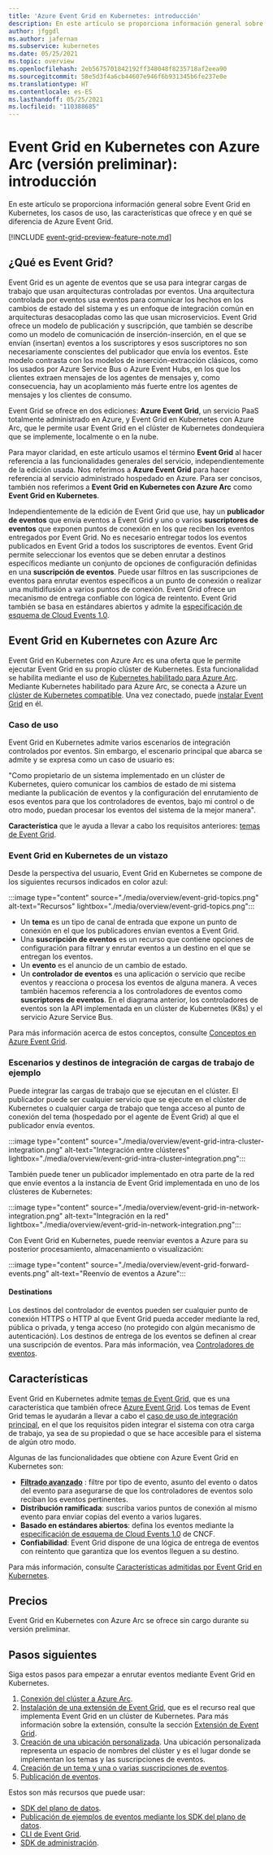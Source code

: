 ```yaml
---
title: 'Azure Event Grid en Kubernetes: introducción'
description: En este artículo se proporciona información general sobre Event Grid en Kubernetes con Azure Arc.
author: jfggdl
ms.author: jafernan
ms.subservice: kubernetes
ms.date: 05/25/2021
ms.topic: overview
ms.openlocfilehash: 2eb5675701842192ff348048f8235718af2eea90
ms.sourcegitcommit: 58e5d3f4a6cb44607e946f6b931345b6fe237e0e
ms.translationtype: HT
ms.contentlocale: es-ES
ms.lasthandoff: 05/25/2021
ms.locfileid: "110388685"
---
```

# <a name="event-grid-on-kubernetes-with-azure-arc-preview---overview"></a>Event Grid en Kubernetes con Azure Arc (versión preliminar): introducción
En este artículo se proporciona información general sobre Event Grid en Kubernetes, los casos de uso, las características que ofrece y en qué se diferencia de Azure Event Grid.

[!INCLUDE [event-grid-preview-feature-note.md](../../../includes/event-grid-preview-feature-note.md)]

## <a name="what-is-event-grid"></a>¿Qué es Event Grid?
Event Grid es un agente de eventos que se usa para integrar cargas de trabajo que usan arquitecturas controladas por eventos. Una arquitectura controlada por eventos usa eventos para comunicar los hechos en los cambios de estado del sistema y es un enfoque de integración común en arquitecturas desacopladas como las que usan microservicios. Event Grid ofrece un modelo de publicación y suscripción, que también se describe como un modelo de comunicación de inserción-inserción, en el que se envían (insertan) eventos a los suscriptores y esos suscriptores no son necesariamente conscientes del publicador que envía los eventos. Este modelo contrasta con los modelos de inserción-extracción clásicos, como los usados por Azure Service Bus o Azure Event Hubs, en los que los clientes extraen mensajes de los agentes de mensajes y, como consecuencia, hay un acoplamiento más fuerte entre los agentes de mensajes y los clientes de consumo.

Event Grid se ofrece en dos ediciones: **Azure Event Grid**, un servicio PaaS totalmente administrado en Azure, y Event Grid en Kubernetes con Azure Arc, que le permite usar Event Grid en el clúster de Kubernetes dondequiera que se implemente, localmente o en la nube. 

Para mayor claridad, en este artículo usamos el término **Event Grid** al hacer referencia a las funcionalidades generales del servicio, independientemente de la edición usada. Nos referimos a **Azure Event Grid** para hacer referencia al servicio administrado hospedado en Azure. Para ser concisos, también nos referimos a **Event Grid en Kubernetes con Azure Arc** como **Event Grid en Kubernetes**.

Independientemente de la edición de Event Grid que use, hay un **publicador de eventos** que envía eventos a Event Grid y uno o varios **suscriptores de eventos** que exponen puntos de conexión en los que reciben los eventos entregados por Event Grid. No es necesario entregar todos los eventos publicados en Event Grid a todos los suscriptores de eventos. Event Grid permite seleccionar los eventos que se deben enrutar a destinos específicos mediante un conjunto de opciones de configuración definidas en una **suscripción de eventos**. Puede usar filtros en las suscripciones de eventos para enrutar eventos específicos a un punto de conexión o realizar una multidifusión a varios puntos de conexión. Event Grid ofrece un mecanismo de entrega confiable con lógica de reintento. Event Grid también se basa en estándares abiertos y admite la [especificación de esquema de Cloud Events 1.0](https://github.com/cloudevents/spec/blob/master/spec.md).


## <a name="event-grid-on-kubernetes-with-azure-arc"></a>Event Grid en Kubernetes con Azure Arc
Event Grid en Kubernetes con Azure Arc es una oferta que le permite ejecutar Event Grid en su propio clúster de Kubernetes. Esta funcionalidad se habilita mediante el uso de [Kubernetes habilitado para Azure Arc](../../azure-arc/kubernetes/overview.md). Mediante Kubernetes habilitado para Azure Arc, se conecta a Azure un [clúster de Kubernetes compatible](install-k8s-extension.md#supported-kubernetes-distributions). Una vez conectado, puede [instalar Event Grid](install-k8s-extension.md#install-event-grid-on-kubernetes-extension) en él. 

### <a name="use-case"></a>Caso de uso
Event Grid en Kubernetes admite varios escenarios de integración controlados por eventos. Sin embargo, el escenario principal que abarca se admite y se expresa como un caso de usuario es:

"Como propietario de un sistema implementado en un clúster de Kubernetes, quiero comunicar los cambios de estado de mi sistema mediante la publicación de eventos y la configuración del enrutamiento de esos eventos para que los controladores de eventos, bajo mi control o de otro modo, puedan procesar los eventos del sistema de la mejor manera".

**Característica** que le ayuda a llevar a cabo los requisitos anteriores: [temas de Event Grid](/rest/api/eventgrid/version2020-10-15-preview/topics).

### <a name="event-grid-on-kubernetes-at-a-glance"></a>Event Grid en Kubernetes de un vistazo
Desde la perspectiva del usuario, Event Grid en Kubernetes se compone de los siguientes recursos indicados en color azul:

:::image type="content" source="./media/overview/event-grid-topics.png" alt-text="Recursos" lightbox="./media/overview/event-grid-topics.png":::

* Un **tema** es un tipo de canal de entrada que expone un punto de conexión en el que los publicadores envían eventos a Event Grid.
* Una **suscripción de eventos** es un recurso que contiene opciones de configuración para filtrar y enrutar eventos a un destino en el que se entregan los eventos.
* Un **evento** es el anuncio de un cambio de estado.
* Un **controlador de eventos** es una aplicación o servicio que recibe eventos y reacciona o procesa los eventos de alguna manera. A veces también hacemos referencia a los controladores de eventos como **suscriptores de eventos**. En el diagrama anterior, los controladores de eventos son la API implementada en un clúster de Kubernetes (K8s) y el servicio Azure Service Bus.

Para más información acerca de estos conceptos, consulte [Conceptos en Azure Event Grid](concepts.md).

### <a name="sample-workload-integration-scenarios-and-destinations"></a>Escenarios y destinos de integración de cargas de trabajo de ejemplo

Puede integrar las cargas de trabajo que se ejecutan en el clúster. El publicador puede ser cualquier servicio que se ejecute en el clúster de Kubernetes o cualquier carga de trabajo que tenga acceso al punto de conexión del tema (hospedado por el agente de Event Grid) al que el publicador envía eventos.

:::image type="content" source="./media/overview/event-grid-intra-cluster-integration.png" alt-text="Integración entre clústeres" lightbox="./media/overview/event-grid-intra-cluster-integration.png":::


También puede tener un publicador implementado en otra parte de la red que envíe eventos a la instancia de Event Grid implementada en uno de los clústeres de Kubernetes:

:::image type="content" source="./media/overview/event-grid-in-network-integration.png" alt-text="Integración en la red" lightbox="./media/overview/event-grid-in-network-integration.png":::

Con Event Grid en Kubernetes, puede reenviar eventos a Azure para su posterior procesamiento, almacenamiento o visualización:

:::image type="content" source="./media/overview/event-grid-forward-events.png" alt-text="Reenvío de eventos a Azure":::

#### <a name="destinations"></a>Destinations
Los destinos del controlador de eventos pueden ser cualquier punto de conexión HTTPS o HTTP al que Event Grid pueda acceder mediante la red, pública o privada, y tenga acceso (no protegido con algún mecanismo de autenticación). Los destinos de entrega de los eventos se definen al crear una suscripción de eventos. Para más información, vea [Controladores de eventos](event-handlers.md). 

## <a name="features"></a>Características
Event Grid en Kubernetes admite [temas de Event Grid](/rest/api/eventgrid/version2020-10-15-preview/topics), que es una característica que también ofrece [Azure Event Grid](../custom-topics.md). Los temas de Event Grid temas le ayudarán a llevar a cabo el [caso de uso de integración principal](#use-case), en el que los requisitos piden integrar el sistema con otra carga de trabajo, ya sea de su propiedad o que se hace accesible para el sistema de algún otro modo.

Algunas de las funcionalidades que obtiene con Azure Event Grid en Kubernetes son:

* **[Filtrado avanzado](filter-events.md)** : filtre por tipo de evento, asunto del evento o datos del evento para asegurarse de que los controladores de eventos solo reciban los eventos pertinentes.
* **Distribución ramificada**: suscriba varios puntos de conexión al mismo evento para enviar copias del evento a varios lugares.
* **Basado en estándares abiertos**: defina los eventos mediante la [especificación de esquema de Cloud Events 1.0](https://github.com/cloudevents/spec/blob/master/spec.md) de CNCF.
* **Confiabilidad**: Event Grid dispone de una lógica de entrega de eventos con reintento que garantiza que los eventos lleguen a su destino.

Para más información, consulte [Características admitidas por Event Grid en Kubernetes](features.md).

## <a name="pricing"></a>Precios 
Event Grid en Kubernetes con Azure Arc se ofrece sin cargo durante su versión preliminar.

## <a name="next-steps"></a>Pasos siguientes
Siga estos pasos para empezar a enrutar eventos mediante Event Grid en Kubernetes.

1. [Conexión del clúster a Azure Arc](../../azure-arc/kubernetes/quickstart-connect-cluster.md).
1. [Instalación de una extensión de Event Grid](install-k8s-extension.md), que es el recurso real que implementa Event Grid en un clúster de Kubernetes. Para más información sobre la extensión, consulte la sección [Extensión de Event Grid](install-k8s-extension.md#event-grid-extension). 
1. [Creación de una ubicación personalizada](../../azure-arc/kubernetes/custom-locations.md). Una ubicación personalizada representa un espacio de nombres del clúster y es el lugar donde se implementan los temas y las suscripciones de eventos.
1. [Creación de un tema y una o varias suscripciones de eventos](create-topic-subscription.md).
1. [Publicación de eventos](create-topic-subscription.md).

Estos son más recursos que puede usar:

* [SDK del plano de datos](../sdk-overview.md#data-plane-sdks).
* [Publicación de ejemplos de eventos mediante los SDK del plano de datos](https://devblogs.microsoft.com/azure-sdk/event-grid-ga/).
* [CLI de Event Grid](/cli/azure/eventgrid).
* [SDK de administración](../sdk-overview.md#management-sdks).